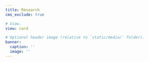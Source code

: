 ```yaml
---
title: Research
cms_exclude: true

# View.
view: card

# Optional header image (relative to `static/media/` folder).
banner:
  caption: ''
  image: ''
---
```

